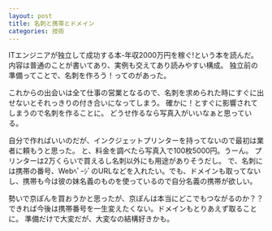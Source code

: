 ```yaml
---
layout: post
title: 名刺と携帯とドメイン
categories: 技術
---
```


ITエンジニアが独立して成功する本-年収2000万円を稼ぐ!という本を読んだ。
内容は普通のことが書いてあり、実例も交えてあり読みやすい構成。
独立前の準備ってことで、名刺を作ろう！ってのがあった。

これからの出会いは全て仕事の営業となるので、名刺を求められた時にすぐに出せないとそれっきりの付き合いになってしまう。
確かに！とすぐに影響されてしまうので名刺を作ることに。
どうせ作るなら写真入がいいなぁと思っている。

自分で作ればいいのだが、インクジェットプリンターを持ってないので最初は業者に頼もうと思った。
と、料金を調べたら写真入で100枚5000円。うーん。
プリンターは2万くらいで買えるし名刺以外にも用途がありそうだし。
で、名刺には携帯の番号、WebﾍﾟｰｼﾞのURLなどを入れたい。でも、ドメインも取ってないし、携帯も今は彼の妹名義のものを使っているので自分名義の携帯が欲しい。

勢いで京ぽんを買おうかと思ったが、京ぽんは本当にどこでもつながるのか？？
できれば今後は携帯番号を一生変えたくない。ドメインもとりあえず取ることに。
準備だけで大変だが、大変なの結構好きかも。
